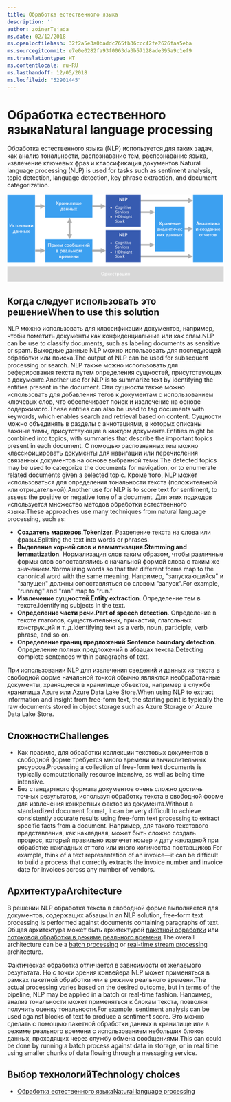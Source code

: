 ```yaml
---
title: Обработка естественного языка
description: ''
author: zoinerTejada
ms.date: 02/12/2018
ms.openlocfilehash: 32f2a5e3a0baddc765fb36ccc42fe2626faa5eba
ms.sourcegitcommit: e7e0e0282fa93f0063da3b57128ade395a9c1ef9
ms.translationtype: HT
ms.contentlocale: ru-RU
ms.lasthandoff: 12/05/2018
ms.locfileid: "52901445"
---
```

# <a name="natural-language-processing"></a><span data-ttu-id="dc7f9-102">Обработка естественного языка</span><span class="sxs-lookup"><span data-stu-id="dc7f9-102">Natural language processing</span></span>

<span data-ttu-id="dc7f9-103">Обработка естественного языка (NLP) используется для таких задач, как анализ тональности, распознавание тем, распознавание языка, извлечение ключевых фраз и классификация документов.</span><span class="sxs-lookup"><span data-stu-id="dc7f9-103">Natural language processing (NLP) is used for tasks such as sentiment analysis, topic detection, language detection, key phrase extraction, and document categorization.</span></span>

![](./images/nlp-pipeline.png)

## <a name="when-to-use-this-solution"></a><span data-ttu-id="dc7f9-104">Когда следует использовать это решение</span><span class="sxs-lookup"><span data-stu-id="dc7f9-104">When to use this solution</span></span>

<span data-ttu-id="dc7f9-105">NLP можно использовать для классификации документов, например, чтобы пометить документы как конфиденциальные или как спам.</span><span class="sxs-lookup"><span data-stu-id="dc7f9-105">NLP can be use to classify documents, such as labeling documents as sensitive or spam.</span></span> <span data-ttu-id="dc7f9-106">Выходные данные NLP можно использовать для последующей обработки или поиска.</span><span class="sxs-lookup"><span data-stu-id="dc7f9-106">The output of NLP can be used for subsequent processing or search.</span></span> <span data-ttu-id="dc7f9-107">NLP также можно использовать для реферирования текста путем определения сущностей, присутствующих в документе.</span><span class="sxs-lookup"><span data-stu-id="dc7f9-107">Another use for NLP is to summarize text by identifying the entities present in the document.</span></span> <span data-ttu-id="dc7f9-108">Эти сущности также можно использовать для добавления тегов к документам с использованием ключевых слов, что обеспечивает поиск и извлечение на основе содержимого.</span><span class="sxs-lookup"><span data-stu-id="dc7f9-108">These entities can also be used to tag documents with keywords, which enables search and retrieval based on content.</span></span> <span data-ttu-id="dc7f9-109">Сущности можно объединять в разделы с аннотациями, в которых описаны важные темы, присутствующие в каждом документе.</span><span class="sxs-lookup"><span data-stu-id="dc7f9-109">Entities might be combined into topics, with summaries that describe the important topics present in each document.</span></span> <span data-ttu-id="dc7f9-110">С помощью распознанных тем можно классифицировать документы для навигации или перечисления связанных документов на основе выбранной темы.</span><span class="sxs-lookup"><span data-stu-id="dc7f9-110">The detected topics may be used to categorize the documents for navigation, or to enumerate related documents given a selected topic.</span></span> <span data-ttu-id="dc7f9-111">Кроме того, NLP может использоваться для определения тональности текста (положительной или отрицательной).</span><span class="sxs-lookup"><span data-stu-id="dc7f9-111">Another use for NLP is to score text for sentiment, to assess the positive or negative tone of a document.</span></span> <span data-ttu-id="dc7f9-112">Для этих подходов используется множество методов обработки естественного языка:</span><span class="sxs-lookup"><span data-stu-id="dc7f9-112">These approaches use many techniques from natural language processing, such as:</span></span> 

- <span data-ttu-id="dc7f9-113">**Создатель маркеров**.</span><span class="sxs-lookup"><span data-stu-id="dc7f9-113">**Tokenizer**.</span></span> <span data-ttu-id="dc7f9-114">Разделение текста на слова или фразы.</span><span class="sxs-lookup"><span data-stu-id="dc7f9-114">Splitting the text into words or phrases.</span></span>
- <span data-ttu-id="dc7f9-115">**Выделение корней слов и лемматизация**.</span><span class="sxs-lookup"><span data-stu-id="dc7f9-115">**Stemming and lemmatization**.</span></span> <span data-ttu-id="dc7f9-116">Нормализация слов таким образом, чтобы различные формы слов сопоставлялись с начальной формой слова с таким же значением.</span><span class="sxs-lookup"><span data-stu-id="dc7f9-116">Normalizing words so that that different forms map to the canonical word with the same meaning.</span></span> <span data-ttu-id="dc7f9-117">Например, "запускающийся" и "запущен" должны сопоставляться со словом "запуск".</span><span class="sxs-lookup"><span data-stu-id="dc7f9-117">For example, "running" and "ran" map to "run."</span></span> 
- <span data-ttu-id="dc7f9-118">**Извлечение сущностей**.</span><span class="sxs-lookup"><span data-stu-id="dc7f9-118">**Entity extraction**.</span></span> <span data-ttu-id="dc7f9-119">Определение тем в тексте.</span><span class="sxs-lookup"><span data-stu-id="dc7f9-119">Identifying subjects in the text.</span></span>
- <span data-ttu-id="dc7f9-120">**Определение части речи**.</span><span class="sxs-lookup"><span data-stu-id="dc7f9-120">**Part of speech detection**.</span></span> <span data-ttu-id="dc7f9-121">Определение в тексте глаголов, существительных, причастий, глагольных конструкций и т. д.</span><span class="sxs-lookup"><span data-stu-id="dc7f9-121">Identifying text as a verb, noun, participle, verb phrase, and so on.</span></span>
- <span data-ttu-id="dc7f9-122">**Определение границ предложений**.</span><span class="sxs-lookup"><span data-stu-id="dc7f9-122">**Sentence boundary detection**.</span></span> <span data-ttu-id="dc7f9-123">Определение полных предложений в абзацах текста.</span><span class="sxs-lookup"><span data-stu-id="dc7f9-123">Detecting complete sentences within paragraphs of text.</span></span>

<span data-ttu-id="dc7f9-124">При использовании NLP для извлечения сведений и данных из текста в свободной форме начальной точкой обычно являются необработанные документы, хранящиеся в хранилище объектов, например в службе хранилища Azure или Azure Data Lake Store.</span><span class="sxs-lookup"><span data-stu-id="dc7f9-124">When using NLP to extract information and insight from free-form text, the starting point is typically the raw documents stored in object storage such as Azure Storage or Azure Data Lake Store.</span></span> 

## <a name="challenges"></a><span data-ttu-id="dc7f9-125">Сложности</span><span class="sxs-lookup"><span data-stu-id="dc7f9-125">Challenges</span></span>

- <span data-ttu-id="dc7f9-126">Как правило, для обработки коллекции текстовых документов в свободной форме требуется много времени и вычислительных ресурсов.</span><span class="sxs-lookup"><span data-stu-id="dc7f9-126">Processing a collection of free-form text documents is typically computationally resource intensive, as well as being time intensive.</span></span>
- <span data-ttu-id="dc7f9-127">Без стандартного формата документов очень сложно достичь точных результатов, используя обработку текста в свободной форме для извлечения конкретных фактов из документа.</span><span class="sxs-lookup"><span data-stu-id="dc7f9-127">Without a standardized document format, it can be very difficult to achieve consistently accurate results using free-form text processing to extract specific facts from a document.</span></span> <span data-ttu-id="dc7f9-128">Например, для такого текстового представления, как накладная, может быть сложно создать процесс, который правильно извлечет номер и дату накладной при обработке накладных от того или иного количества поставщиков.</span><span class="sxs-lookup"><span data-stu-id="dc7f9-128">For example, think of a text representation of an invoice&mdash;it can be difficult to build a process that correctly extracts the invoice number and invoice date for invoices across any number of vendors.</span></span>

## <a name="architecture"></a><span data-ttu-id="dc7f9-129">Архитектура</span><span class="sxs-lookup"><span data-stu-id="dc7f9-129">Architecture</span></span>

<span data-ttu-id="dc7f9-130">В решении NLP обработка текста в свободной форме выполняется для документов, содержащих абзацы.</span><span class="sxs-lookup"><span data-stu-id="dc7f9-130">In an NLP solution, free-form text processing is performed against documents containing paragraphs of text.</span></span> <span data-ttu-id="dc7f9-131">Общая архитектура может быть архитектурой [пакетной обработки](../big-data/batch-processing.md) или [потоковой обработки в режиме реального времени](../big-data/real-time-processing.md).</span><span class="sxs-lookup"><span data-stu-id="dc7f9-131">The overall architecture can be a [batch processing](../big-data/batch-processing.md) or [real-time stream processing](../big-data/real-time-processing.md) architecture.</span></span>

<span data-ttu-id="dc7f9-132">Фактическая обработка отличается в зависимости от желаемого результата. Но с точки зрения конвейера NLP может применяться в рамках пакетной обработки или в режиме реального времени.</span><span class="sxs-lookup"><span data-stu-id="dc7f9-132">The actual processing varies based on the desired outcome, but in terms of the pipeline, NLP may be applied in a batch or real-time fashion.</span></span> <span data-ttu-id="dc7f9-133">Например, анализ тональности может применяться к блокам текста, позволяя получить оценку тональности.</span><span class="sxs-lookup"><span data-stu-id="dc7f9-133">For example, sentiment analysis can be used against blocks of text to produce a sentiment score.</span></span> <span data-ttu-id="dc7f9-134">Это можно сделать с помощью пакетной обработки данных в хранилище или в режиме реального времени с использованием небольших блоков данных, проходящих через службу обмена сообщениями.</span><span class="sxs-lookup"><span data-stu-id="dc7f9-134">This can could be done by running a batch process against data in storage, or in real time using smaller chunks of data flowing through a messaging service.</span></span>

## <a name="technology-choices"></a><span data-ttu-id="dc7f9-135">Выбор технологий</span><span class="sxs-lookup"><span data-stu-id="dc7f9-135">Technology choices</span></span>

- [<span data-ttu-id="dc7f9-136">Обработка естественного языка</span><span class="sxs-lookup"><span data-stu-id="dc7f9-136">Natural language processing</span></span>](../technology-choices/natural-language-processing.md)